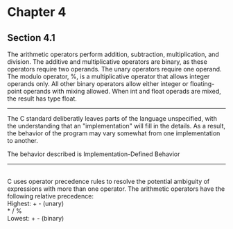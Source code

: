 # Chapter 4
## Section 4.1

The arithmetic operators perform addition, subtraction, multiplication, and division.  The additive and multiplicative operators are binary, as these operators require two operands.  The unary operators require one operand.  The modulo operator, %, is a multiplicative operator that allows integer operands only.  All other binary operators allow either integer or floating-point operands with mixing allowed.  When int and float operads are mixed, the result has type float. <br />

----
The C standard deliberatly leaves parts of the language unspecified, with the understanding that an "implementation" will fill in the details.  As a result, the behavior of the program may vary somewhat from one implementation to another.

The behavior described is Implementation-Defined Behavior 

----
<br />
C uses operator precedence rules to resolve the potential ambiguity of expressions with more than one operator.  The arithmetic operators have the following relative precedence:<br />
Highest: <t /> + - (unary) <br />
<t> * / %  <t/><br />
Lowest:  <t /> + - (binary) <br />
